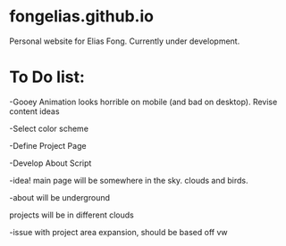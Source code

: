 fongelias.github.io
===================
Personal website for Elias Fong. Currently under development.

To Do list:
===================
-Gooey Animation looks horrible on mobile (and bad on desktop). Revise content ideas

-Select color scheme

-Define Project Page

-Develop About Script

-idea! main page will be somewhere in the sky. clouds and birds.

-about will be underground

projects will be in different clouds

-issue with project area expansion, should be based off vw